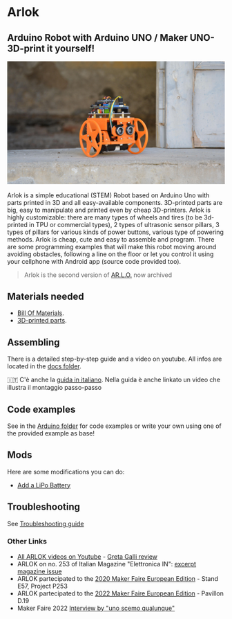 # Arlok
## Arduino Robot with Arduino UNO / Maker UNO- 3D-print it yourself!
![Arlok - Maker Faire 2022](./media/MFR2022/arlok_cover_for_mkfr2022.jpg)

Arlok is a simple educational (STEM) Robot based on Arduino Uno with parts printed in 3D and all easy-available components. 3D-printed parts are big, easy to manipulate and printed even by cheap 3D-printers. Arlok is highly customizable: there are many types of wheels and tires (to be 3d-printed in TPU or commercial types), 2 types of ultrasonic sensor pillars, 3 types of pillars for various kinds of power buttons, various type of powering methods. Arlok is cheap, cute and easy to assemble and program. There are some programming examples that will make this robot moving around avoiding obstacles, following a line on the floor or let you control it using your cellphone with Android app (source code provided too).  
  
> Arlok is the second version of [AR.L.O.](https://github.com/Cyb3rn0id/AR.L.O.) now archived

## Materials needed

- [Bill Of Materials](./docs/BOM.md). 
- [3D-printed parts](./cad/stl).  
 
## Assembling
There is a detailed step-by-step guide and a video on youtube. All infos are located in the [docs folder](./docs/assembly.md).  
  
🇮🇹 C'è anche la [guida in italiano](./docs/assembly_ita.md). Nella guida è anche linkato un video che illustra il montaggio passo-passo

## Code examples
See in the [Arduino folder](./arduino) for code examples or write your own using one of the provided example as base!

## Mods
Here are some modifications you can do:
- [Add a LiPo Battery](./docs/lipo_mod.md)

## Troubleshooting
See [Troubleshooting guide](./docs/troubleshooting.md)  

### Other Links
- [All ARLOK videos on Youtube](https://tinyurl.com/arlokplaylist) - [Greta Galli review](https://www.youtube.com/watch?v=CbPGWd9I_mA)
- ARLOK on no. 253 of Italian Magazine "Elettronica IN": [excerpt](https://www.elettronicain.it/wp-content/uploads/prog_copertina/arlook_il_robot_per_tutti.pdf)  [magazine issue](https://www.elettronicain.it/prodotto/n-253-aprile-2021/?tracking=5f004a6ba8be7)
- ARLOK partecipated to the [2020 Maker Faire European Edition](https://makerfairerome.eu/it/espositori/?edition=2020&exhibit=3409) - Stand E57, Project P253
- ARLOK partecipated to the [2022 Maker Faire European Edition](https://makerfairerome.eu/it/espositori/?edition=2022&exhibit=2220093) - Pavillon D.19
- Maker Faire 2022 [Interview by "uno scemo qualunque"](https://www.youtube.com/watch?v=RNEsY1jSlT4&t=576s)
